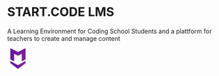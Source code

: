 # START.CODE LMS

A Learning Environment for Coding School Students and a plattform for teachers to create and manage content

![achrictecture of lms](https://github.com/adam-p/markdown-here/raw/master/src/common/images/icon48.png "Die Architektir mit Technologien und Plattformen vereinfacht dargestellt.")